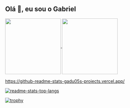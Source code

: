 ## Olá 👋, eu sou o Gabriel 



 <div>
   <a href="https://github.com/Gadu05">
    <img align="center" height="180em" src="https://github-readme-stats-gadu05s-projects.vercel.app/api?username=Gadu05&count_private=true&show_icons=true&theme=tokyonight"/>
  </a>
  
  <a href="https://github.com/Gadu05">
    <img align="center" height="180em" src="https://github-readme-stats-gadu05s-projects.vercel.app/api/top-langs/?username=Gadu05&count_private=true&layout=compact&theme=tokyonight" />
  </a>
</div>

https://github-readme-stats-gadu05s-projects.vercel.app/

[![readme-stats-top-langs](https://github-readme-stats-gadu05s-projects.vercel.app/api/?username=Gadu05&layout=compact&theme=tokyonight&include_all_commits=true&count_private=true&show_icons=true)](https://github.com/Gadu05)

[![trophy](https://github-profile-trophy.vercel.app/?username=gadu05&theme=onedark)](https://github.com/ryo-ma/github-profile-trophy)

<!--
**Gadu05/Gadu05** is a ✨ _special_ ✨ repository because its `README.md` (this file) appears on your GitHub profile.

Here are some ideas to get you started:

- 🔭 I’m currently working on ...
- 🌱 I’m currently learning ...
- 👯 I’m looking to collaborate on ...
- 🤔 I’m looking for help with ...
- 💬 Ask me about ...
- 📫 How to reach me: ...
- 😄 Pronouns: ...
- ⚡ Fun fact: ...
-->
